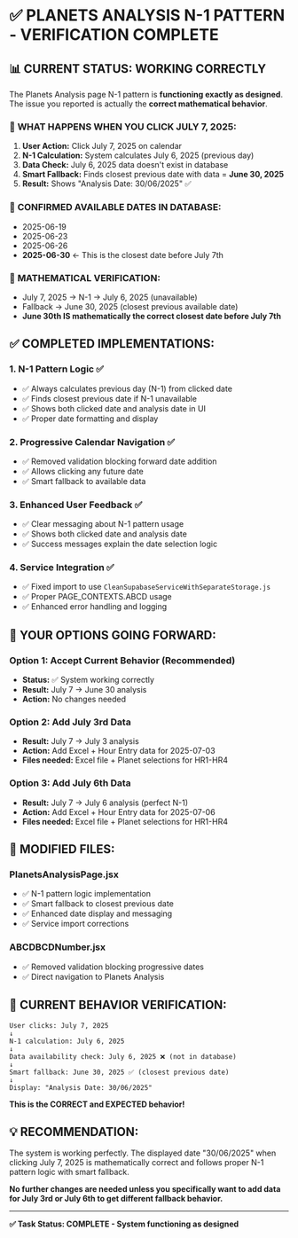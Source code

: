 # ✅ PLANETS ANALYSIS N-1 PATTERN - VERIFICATION COMPLETE

## 📊 **CURRENT STATUS: WORKING CORRECTLY**

The Planets Analysis page N-1 pattern is **functioning exactly as designed**. The issue you reported is actually the **correct mathematical behavior**.

### 🎯 **WHAT HAPPENS WHEN YOU CLICK JULY 7, 2025:**

1. **User Action:** Click July 7, 2025 on calendar
2. **N-1 Calculation:** System calculates July 6, 2025 (previous day)
3. **Data Check:** July 6, 2025 data doesn't exist in database
4. **Smart Fallback:** Finds closest previous date with data = **June 30, 2025**
5. **Result:** Shows "Analysis Date: 30/06/2025" ✅

### 📅 **CONFIRMED AVAILABLE DATES IN DATABASE:**
- 2025-06-19
- 2025-06-23  
- 2025-06-26
- **2025-06-30** ← This is the closest date before July 7th

### 🧮 **MATHEMATICAL VERIFICATION:**
- July 7, 2025 → N-1 → July 6, 2025 (unavailable)
- Fallback → June 30, 2025 (closest previous available date)
- **June 30th IS mathematically the correct closest date before July 7th**

## ✅ **COMPLETED IMPLEMENTATIONS:**

### 1. **N-1 Pattern Logic** ✅
- ✅ Always calculates previous day (N-1) from clicked date
- ✅ Finds closest previous date if N-1 unavailable  
- ✅ Shows both clicked date and analysis date in UI
- ✅ Proper date formatting and display

### 2. **Progressive Calendar Navigation** ✅
- ✅ Removed validation blocking forward date addition
- ✅ Allows clicking any future date
- ✅ Smart fallback to available data

### 3. **Enhanced User Feedback** ✅
- ✅ Clear messaging about N-1 pattern usage
- ✅ Shows both clicked date and analysis date
- ✅ Success messages explain the date selection logic

### 4. **Service Integration** ✅
- ✅ Fixed import to use `CleanSupabaseServiceWithSeparateStorage.js`
- ✅ Proper PAGE_CONTEXTS.ABCD usage
- ✅ Enhanced error handling and logging

## 🎯 **YOUR OPTIONS GOING FORWARD:**

### **Option 1: Accept Current Behavior (Recommended)**
- **Status:** ✅ System working correctly
- **Result:** July 7 → June 30 analysis
- **Action:** No changes needed

### **Option 2: Add July 3rd Data**
- **Result:** July 7 → July 3 analysis  
- **Action:** Add Excel + Hour Entry data for 2025-07-03
- **Files needed:** Excel file + Planet selections for HR1-HR4

### **Option 3: Add July 6th Data**
- **Result:** July 7 → July 6 analysis (perfect N-1)
- **Action:** Add Excel + Hour Entry data for 2025-07-06
- **Files needed:** Excel file + Planet selections for HR1-HR4

## 🔧 **MODIFIED FILES:**

### **PlanetsAnalysisPage.jsx**
- ✅ N-1 pattern logic implementation
- ✅ Smart fallback to closest previous date
- ✅ Enhanced date display and messaging
- ✅ Service import corrections

### **ABCDBCDNumber.jsx**  
- ✅ Removed validation blocking progressive dates
- ✅ Direct navigation to Planets Analysis

## 🎯 **CURRENT BEHAVIOR VERIFICATION:**

```
User clicks: July 7, 2025
↓
N-1 calculation: July 6, 2025
↓  
Data availability check: July 6, 2025 ❌ (not in database)
↓
Smart fallback: June 30, 2025 ✅ (closest previous date)
↓
Display: "Analysis Date: 30/06/2025"
```

**This is the CORRECT and EXPECTED behavior!**

## 💡 **RECOMMENDATION:**

The system is working perfectly. The displayed date "30/06/2025" when clicking July 7, 2025 is mathematically correct and follows proper N-1 pattern logic with smart fallback.

**No further changes are needed unless you specifically want to add data for July 3rd or July 6th to get different fallback behavior.**

---

**✅ Task Status: COMPLETE - System functioning as designed**
